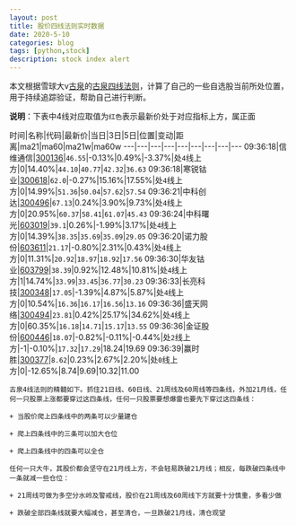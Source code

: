```yaml
---
layout: post
title: 股价四线法则实时数据
date: 2020-5-10
categories: blog
tags: [python,stock]
description: stock index alert
---
```



本文根据雪球大v[古泉](https://xueqiu.com/u/7148646888)的[古泉四线法则](https://xueqiu.com/7148646888/130498192)，计算了自己的一些自选股当前所处位置，用于持续追踪验证，帮助自己进行判断。

**说明**：下表中4线对应取值为`红色`表示最新价处于对应指标上方，属正面

时间|名称|代码|最新价|当日|3日|5日|位置|变动|距离|ma21|ma60|ma21w|ma60w
---|---|---|---|---|---|---|---|---
09:36:18|信维通信|[300136](https://xueqiu.com/S/SZ300136)|`46.55`|-0.13%|0.49%|-3.37%|处`4`线上方|0|14.40%|`44.10`|`40.77`|`42.32`|`36.63`
09:36:18|寒锐钴业|[300618](https://xueqiu.com/S/SZ300618)|`62.0`|-0.27%|15.16%|17.55%|处`4`线上方|0|14.99%|`51.36`|`50.04`|`57.62`|`57.54`
09:36:21|中科创达|[300496](https://xueqiu.com/S/SZ300496)|`67.13`|0.24%|3.90%|9.73%|处`4`线上方|0|20.95%|`60.37`|`58.41`|`61.07`|`45.43`
09:36:24|中科曙光|[603019](https://xueqiu.com/S/SH603019)|`39.1`|0.26%|-1.99%|3.17%|处`4`线上方|0|14.39%|`38.35`|`35.69`|`35.09`|`29.05`
09:36:20|诺力股份|[603611](https://xueqiu.com/S/SH603611)|`21.17`|-0.80%|2.31%|0.43%|处`4`线上方|0|11.31%|`20.92`|`18.97`|`18.92`|`17.56`
09:36:30|华友钴业|[603799](https://xueqiu.com/S/SH603799)|`38.39`|0.92%|12.48%|10.81%|处`4`线上方|1|14.74%|`33.99`|`33.45`|`36.77`|`30.23`
09:36:33|长亮科技|[300348](https://xueqiu.com/S/SZ300348)|`17.05`|-1.39%|4.87%|5.87%|处`4`线上方|0|10.54%|`16.36`|`16.17`|`16.56`|`13.16`
09:36:36|盛天网络|[300494](https://xueqiu.com/S/SZ300494)|`23.81`|0.42%|25.17%|34.62%|处`4`线上方|0|60.35%|`16.18`|`14.71`|`15.17`|`13.55`
09:36:36|金证股份|[600446](https://xueqiu.com/S/SH600446)|`18.07`|-0.82%|-0.11%|-0.44%|处`2`线上方|-1|-0.10%|`17.32`|`17.29`|18.24|19.69
09:36:39|赢时胜|[300377](https://xueqiu.com/S/SZ300377)|`8.62`|0.23%|2.67%|2.20%|处`0`线上方|0|-12.65%|8.74|9.69|10.32|11.00

```
古泉4线法则的精髓如下。抓住21日线、60日线、21周线及60周线等四条线，外加21月线，任何一只股票上涨都要穿过这四条线，任何一只股票要想爆雷也要先下穿过这四条线：

+ 当股价爬上四条线中的两条可以少量建仓

+ 爬上四条线中的三条可以加大仓位

+ 爬上四条线中的四条可以全仓

任何一只大牛，其股价都会坚守在21月线上方，不会轻易跌破21月线；相反，每跌破四条线中一条就减一些仓位：

+ 21周线可做为多空分水岭及警戒线，股价在21周线及60周线下方就要十分慎重，多看少做

+ 跌破全部四条线就要大幅减仓，甚至清仓，一旦跌破21月线，清仓观望
```